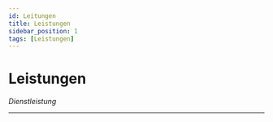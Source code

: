 ```yaml
---
id: Leitungen
title: Leistungen 
sidebar_position: 1
tags: [Leistungen]
---
```


# Leistungen

*Dienstleistung* 

------



